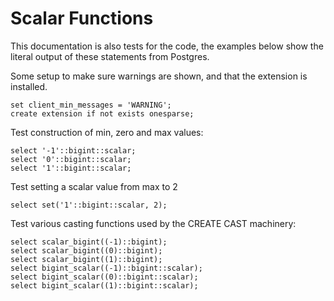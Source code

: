 # Scalar Functions

This documentation is also tests for the code, the examples below
show the literal output of these statements from Postgres.

Some setup to make sure warnings are shown, and that the extension
is installed.
```
set client_min_messages = 'WARNING';
create extension if not exists onesparse;

```
Test construction of min, zero and max values:
```
select '-1'::bigint::scalar;
select '0'::bigint::scalar;
select '1'::bigint::scalar;

```
Test setting a scalar value from max to 2
```
select set('1'::bigint::scalar, 2);

```
Test various casting functions used by the CREATE CAST machinery:
```
select scalar_bigint((-1)::bigint);
select scalar_bigint((0)::bigint);
select scalar_bigint((1)::bigint);
select bigint_scalar((-1)::bigint::scalar);
select bigint_scalar((0)::bigint::scalar);
select bigint_scalar((1)::bigint::scalar);
```